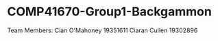 # COMP41670-Group1-Backgammon
Team Members: Cian O'Mahoney 19351611
              Ciaran Cullen  19302896
